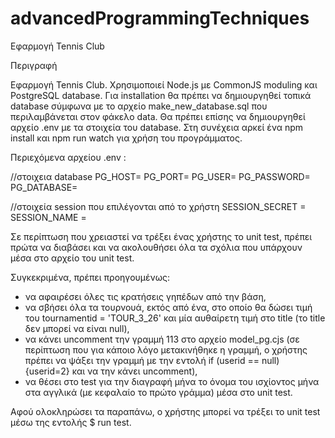 # advancedProgrammingTechniques

Εφαρμογή Tennis Club

Περιγραφή 

Εφαρμογή Tennis Club. 
Χρησιμοποιεί Node.js με CommonJS moduling και PostgreSQL database. 
Για installation θα πρέπει να δημιουργηθεί τοπικά database σύμφωνα με το αρχείο make_new_database.sql που περιλαμβάνεται στον φάκελο data. Θα πρέπει επίσης να δημιουργηθεί αρχείο .env με τα στοιχεία του database. Στη συνέχεια αρκεί ένα npm install και npm run watch για χρήση του προγράμματος. 

Περιεχόμενα αρχείου .env : 

//στοιχεια database 
PG_HOST= 
PG_PORT= 
PG_USER= 
PG_PASSWORD= 
PG_DATABASE= 

//στοιχεία session που επιλέγονται από το χρήστη
SESSION_SECRET = 
SESSION_NAME = 



Σε περίπτωση που χρειαστεί να τρέξει ένας χρήστης το unit test, πρέπει πρώτα να διαβάσει και να ακολουθήσει όλα τα σχόλια που υπάρχουν μέσα στο αρχείο του unit test.

Συγκεκριμένα, πρέπει προηγουμένως:
 - να αφαιρέσει όλες τις κρατήσεις γηπέδων από την βάση,
 - να σβήσει όλα τα τουρνουά, εκτός από ένα, στο οποίο θα δώσει τιμή του tournamentid = 'TOUR_3_26' και μία αυθαίρετη τιμή στο title (το title δεν μπορεί να είναι null),
 - να κάνει uncomment την γραμμή 113 στο αρχείο model_pg.cjs (σε περίπτωση που για κάποιο λόγο μετακινήθηκε η γραμμή, ο χρήστης πρέπει να ψάξει την γραμμή με την εντολή  if (userid == null) {userid=2}  και να την κάνει uncomment),
 - να θέσει στο test για την διαγραφή μήνα το όνομα του ισχίοντος μήνα στα αγγλικά (με κεφαλαίο το πρώτο γράμμα) μέσα στο unit test.

 Αφού ολοκληρώσει τα παραπάνω, ο χρήστης μπορεί να τρέξει το unit test μέσω της εντολής  $ run test.
